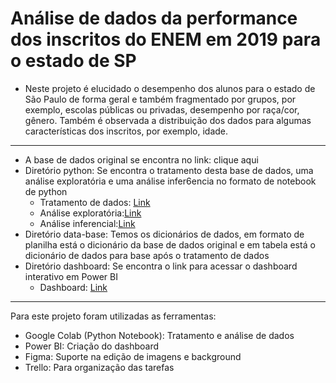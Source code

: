 # Análise de dados da performance dos inscritos do ENEM em 2019 para o estado de SP


- Neste projeto é elucidado o desempenho dos alunos para o estado de São Paulo de forma geral e também fragmentado por grupos, por exemplo, escolas públicas ou privadas, desempenho por raça/cor, gênero. Também é observada a distribuição dos dados para algumas características dos inscritos, por exemplo, idade.

---

- A base de dados original se encontra no link: clique aqui
- Diretório python: Se encontra o tratamento desta base de dados, uma análise exploratória e uma análise infer6encia no formato de notebook de python
  - Tratamento de dados: [Link](https://github.com/HVitulli/Data-Analysis-Portfolio/blob/main/ENEM-SP-Performance/python/enem_sp_2019_tratamento_de_dados.ipynb)
  - Análise exploratória:[Link](https://github.com/HVitulli/Data-Analysis-Portfolio/blob/main/ENEM-SP-Performance/python/enem_sp_2019_EDA.ipynb)
  - Análise inferencial:[Link](https://github.com/HVitulli/Data-Analysis-Portfolio/blob/main/ENEM-SP-Performance/python/analise_tipo_escola.ipynb)
- Diretório data-base: Temos os dicionários de dados, em formato de planilha está o dicionário da base de dados original e em tabela está o dicionário de dados para base após o tratamento de dados
- Diretório dashboard: Se encontra o link para acessar o dashboard interativo em Power BI
  - Dashboard: [Link](https://app.powerbi.com/view?r=eyJrIjoiZjQxOWJkN2EtMzYxOS00ODI0LTlkZjEtYzBkMWZkODJkN2U4IiwidCI6IjkxMTQ1YWMzLTMwNmEtNDZiNi05OGMyLWUwNmVkYWUzNzAxOCJ9)

---

Para este projeto foram utilizadas as ferramentas:
- Google Colab (Python Notebook): Tratamento e análise de dados
- Power BI: Criação do dashboard
- Figma: Suporte na edição de imagens e background
- Trello: Para organização das tarefas
